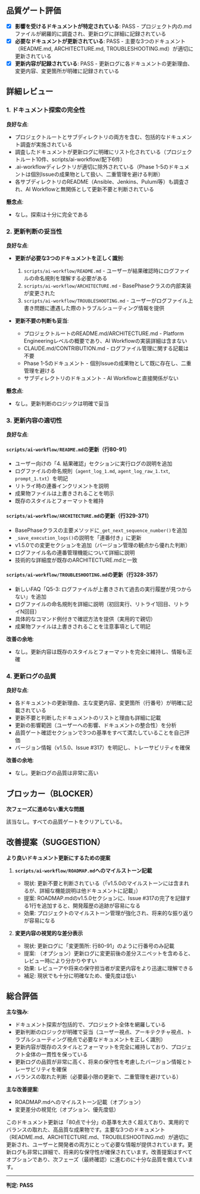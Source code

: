 ## 品質ゲート評価

- [x] **影響を受けるドキュメントが特定されている**: PASS - プロジェクト内の.mdファイルが網羅的に調査され、更新ログに詳細に記録されている
- [x] **必要なドキュメントが更新されている**: PASS - 主要な3つのドキュメント（README.md, ARCHITECTURE.md, TROUBLESHOOTING.md）が適切に更新されている
- [x] **更新内容が記録されている**: PASS - 更新ログに各ドキュメントの更新理由、変更内容、変更箇所が明確に記録されている

## 詳細レビュー

### 1. ドキュメント探索の完全性

**良好な点**:
- プロジェクトルートとサブディレクトリの両方を含む、包括的なドキュメント調査が実施されている
- 調査したドキュメントが更新ログに明確にリスト化されている（プロジェクトルート10件、scripts/ai-workflow/配下6件）
- .ai-workflowディレクトリが適切に除外されている（Phase 1-5のドキュメントは個別Issueの成果物として扱い、二重管理を避ける判断）
- 各サブディレクトリのREADME（Ansible、Jenkins、Pulumi等）も調査され、AI Workflowと無関係として更新不要と判断されている

**懸念点**:
- なし。探索は十分に完全である

### 2. 更新判断の妥当性

**良好な点**:
- **更新が必要な3つのドキュメントを正しく識別**:
  1. `scripts/ai-workflow/README.md` - ユーザーが結果確認時にログファイルの命名規則を理解する必要がある
  2. `scripts/ai-workflow/ARCHITECTURE.md` - BasePhaseクラスの内部実装が変更された
  3. `scripts/ai-workflow/TROUBLESHOOTING.md` - ユーザーがログファイル上書き問題に遭遇した際のトラブルシューティング情報を提供

- **更新不要の判断も妥当**:
  - プロジェクトルートのREADME.md/ARCHITECTURE.md - Platform Engineeringレベルの概要であり、AI Workflowの実装詳細は含まない
  - CLAUDE.md/CONTRIBUTION.md - ログファイル管理に関する記載は不要
  - Phase 1-5のドキュメント - 個別Issueの成果物として既に存在し、二重管理を避ける
  - サブディレクトリのドキュメント - AI Workflowと直接関係がない

**懸念点**:
- なし。更新判断のロジックは明確で妥当

### 3. 更新内容の適切性

**良好な点**:

#### `scripts/ai-workflow/README.md`の更新（行80-91）
- ユーザー向けの「4. 結果確認」セクションに実行ログの説明を追加
- ログファイルの命名規則（`agent_log_1.md`, `agent_log_raw_1.txt`, `prompt_1.txt`）を明記
- リトライ時の連番インクリメントを説明
- 成果物ファイルは上書きされることを明示
- 既存のスタイルとフォーマットを維持

#### `scripts/ai-workflow/ARCHITECTURE.md`の更新（行329-371）
- BasePhaseクラスの主要メソッドに`_get_next_sequence_number()`を追加
- `_save_execution_logs()`の説明を「連番付き」に更新
- v1.5.0での変更セクションを追加（バージョン管理の観点から優れた判断）
- ログファイル名の連番管理機能について詳細に説明
- 技術的な詳細度が既存のARCHITECTURE.mdと一致

#### `scripts/ai-workflow/TROUBLESHOOTING.md`の更新（行328-357）
- 新しいFAQ「Q5-3: ログファイルが上書きされて過去の実行履歴が見つからない」を追加
- ログファイルの命名規則を詳細に説明（初回実行、リトライ1回目、リトライN回目）
- 具体的なコマンド例付きで確認方法を提供（実用的で親切）
- 成果物ファイルは上書きされることを注意事項として明記

**改善の余地**:
- なし。更新内容は既存のスタイルとフォーマットを完全に維持し、情報も正確

### 4. 更新ログの品質

**良好な点**:
- 各ドキュメントの更新理由、主な変更内容、変更箇所（行番号）が明確に記載されている
- 更新不要と判断したドキュメントのリストと理由も詳細に記載
- 更新の影響範囲（ユーザーへの影響、ドキュメントの整合性）を分析
- 品質ゲート確認セクションで3つの基準をすべて満たしていることを自己評価
- バージョン情報（v1.5.0、Issue #317）を明記し、トレーサビリティを確保

**改善の余地**:
- なし。更新ログの品質は非常に高い

## ブロッカー（BLOCKER）

**次フェーズに進めない重大な問題**

該当なし。すべての品質ゲートをクリアしている。

## 改善提案（SUGGESTION）

**より良いドキュメント更新にするための提案**

1. **`scripts/ai-workflow/ROADMAP.md`へのマイルストーン記載**
   - 現状: 更新不要と判断されている（「v1.5.0のマイルストーンには含まれるが、詳細な機能説明は他ドキュメントに記載」）
   - 提案: ROADMAP.mdのv1.5.0セクションに、Issue #317の完了を記録する1行を追加すると、開発履歴の追跡が容易になる
   - 効果: プロジェクトのマイルストーン管理が強化され、将来的な振り返りが容易になる

2. **変更内容の視覚的な差分表示**
   - 現状: 更新ログに「変更箇所: 行80-91」のように行番号のみ記載
   - 提案: （オプション）更新ログに変更前後の差分スニペットを含めると、レビュー時により分かりやすい
   - 効果: レビューアや将来の保守担当者が変更内容をより迅速に理解できる
   - 補足: 現状でも十分に明確なため、優先度は低い

## 総合評価

**主な強み**:
- ドキュメント探索が包括的で、プロジェクト全体を網羅している
- 更新判断のロジックが明確で妥当（ユーザー視点、アーキテクチャ視点、トラブルシューティング視点で必要なドキュメントを正しく識別）
- 更新内容が既存のスタイルとフォーマットを完全に維持しており、プロジェクト全体の一貫性を保っている
- 更新ログの品質が非常に高く、将来の保守性を考慮したバージョン情報とトレーサビリティを確保
- バランスの取れた判断（必要最小限の更新で、二重管理を避けている）

**主な改善提案**:
- ROADMAP.mdへのマイルストーン記載（オプション）
- 変更差分の視覚化（オプション、優先度低）

このドキュメント更新は「80点で十分」の基準を大きく超えており、実用的でバランスの取れた、高品質な成果物です。主要な3つのドキュメント（README.md、ARCHITECTURE.md、TROUBLESHOOTING.md）が適切に更新され、ユーザーと開発者の両方にとって必要な情報が提供されています。更新ログも非常に詳細で、将来的な保守性が確保されています。改善提案はすべてオプションであり、次フェーズ（最終確認）に進むのに十分な品質を備えています。

---
**判定: PASS**